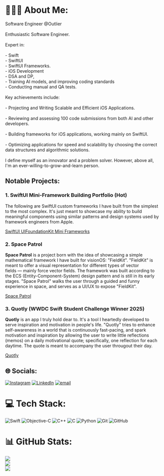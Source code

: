 # 👨🏻‍💻 About Me:
Software Engineer @Outlier<br><br>Enthusiastic Software Engineer. <br><br>Expert in:<br><br>- Swift<br>- SwiftUI<br>- SwiftUI Frameworks.<br>- iOS Development<br>- DSA and DP, <br>- Training AI models, and improving coding standards<br>- Conducting manual and QA tests.<br><br>Key achievements include:<br><br>- Projecting and Writing Scalable and Efficient iOS Applications.<br><br>- Reviewing and assessing 100 code submissions from both AI and other developers.<br><br>- Building frameworks for iOS applications, working mainly on SwiftUI.<br><br>- Optimizing applications for speed and scalability by choosing the correct data structures and algorithmic solutions.<br><br>I define myself as an innovator and a problem solver. However, above all, I'm an ever-willing-to-grow-and-learn person.

## Notable Projects:

### 1. SwiftUI Mini-Framework Building Portfolio (Hot)

The following are SwiftUI custom frameworks I have built from the simplest to the most complex. It's just meant to showcase my ability to build meaningful components using similar patterns and design systems used by framework engineers from Apple.

<a href="https://github.com/stars/saverio-negro/lists/swiftui-uifoundationkit">SwiftUI UIFoundationKit Mini Frameworks</a>

### 2. Space Patrol

**Space Patrol** is a project born with the idea of showcasing a simple mathematical framework I have built for visionOS: "FieldKit". "FieldKit" is meant to offer a visual representation for different types of vector fields — mainly force vector fields. The framework was built according to the ECS (Entity-Component-System) design pattern and is still in its early stages. "Space Patrol" walks the user through a guided and funny experience in space, and serves as a UI/UX to expose "FieldKit".

<a href="https://github.com/saverio-negro/SpacePatrol">Space Patrol</a>

### 3. Quotly (WWDC Swift Student Challenge Winner 2025)

**Quotly** is an app I truly hold dear to. It's a tool I heartedly developed to serve inspiration and motivation in people's life. "Quotly" tries to enhance self-awareness in a world that is continuously fast-pacing, and spark motivation and inspiration by allowing the user to write little reflections (memos) on a daily motivational quote; specifically, one reflection for each daytime. The quote is meant to accompany the user througout their day.

<a href="https://github.com/saverio-negro/Quotly">Quotly</a>

## 🌐 Socials:
[![Instagram](https://img.shields.io/badge/Instagram-%23E4405F.svg?logo=Instagram&logoColor=white)](https://instagram.com/saverionegro) [![LinkedIn](https://img.shields.io/badge/LinkedIn-%230077B5.svg?logo=linkedin&logoColor=white)](https://linkedin.com/in/saverio-negro-5192b2200) [![email](https://img.shields.io/badge/Email-D14836?logo=gmail&logoColor=white)](mailto:saverionegro@gmail.com) 

# 💻 Tech Stack:
![Swift](https://img.shields.io/badge/swift-F54A2A?style=for-the-badge&logo=swift&logoColor=white) ![Objective-C](https://img.shields.io/badge/OBJECTIVE--C-%233A95E3.svg?style=for-the-badge&logo=apple&logoColor=white) ![C++](https://img.shields.io/badge/c++-%2300599C.svg?style=for-the-badge&logo=c%2B%2B&logoColor=white) ![C](https://img.shields.io/badge/c-%2300599C.svg?style=for-the-badge&logo=c&logoColor=white) ![Python](https://img.shields.io/badge/python-3670A0?style=for-the-badge&logo=python&logoColor=ffdd54) ![Git](https://img.shields.io/badge/git-%23F05033.svg?style=for-the-badge&logo=git&logoColor=white) ![GitHub](https://img.shields.io/badge/github-%23121011.svg?style=for-the-badge&logo=github&logoColor=white)
# 📊 GitHub Stats:
![](https://github-readme-stats.vercel.app/api?username=saverio-negro&theme=dark&hide_border=false&include_all_commits=false&count_private=false)<br/>
![](https://nirzak-streak-stats.vercel.app/?user=saverio-negro&theme=dark&hide_border=false)<br/>
![](https://github-readme-stats.vercel.app/api/top-langs/?username=saverio-negro&theme=dark&hide_border=false&include_all_commits=false&count_private=false&layout=compact)

<!-- Proudly created with GPRM ( https://gprm.itsvg.in ) -->
